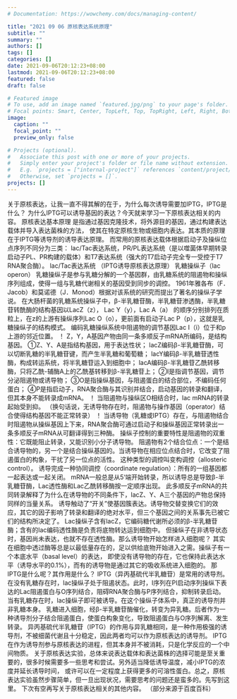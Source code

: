 ```yaml
---
# Documentation: https://wowchemy.com/docs/managing-content/

title: "2021 09 06 原核表达系统原理"
subtitle: ""
summary: ""
authors: []
tags: []
categories: []
date: 2021-09-06T20:12:23+08:00
lastmod: 2021-09-06T20:12:23+08:00
featured: false
draft: false

# Featured image
# To use, add an image named `featured.jpg/png` to your page's folder.
# Focal points: Smart, Center, TopLeft, Top, TopRight, Left, Right, BottomLeft, Bottom, BottomRight.
image:
  caption: ""
  focal_point: ""
  preview_only: false

# Projects (optional).
#   Associate this post with one or more of your projects.
#   Simply enter your project's folder or file name without extension.
#   E.g. `projects = ["internal-project"]` references `content/project/deep-learning/index.md`.
#   Otherwise, set `projects = []`.
projects: []
---
```

关于原核表达，让我一直不得其解的在于，为什么每次诱导需要加IPTG，IPTG是什么？
 为什么IPTG可以诱导基因的表达？今天就来学习一下原核表达相关的内容。
 原核表达基本原理  是指通过基因克隆技术，将外源目的基因，通过构建表达载体并导入表达菌株的方法，  使其在特定原核生物或细胞内表达。其本质的原理在于IPTG等诱导剂的诱导表达原理。
 而常用的原核表达载体根据启动子及操纵位点序列不同分为三类：  lac/Tac表达系统，PR/PL表达系统（是以噬菌体早期转录启动子PL、PR构建的载体）和T7表达系统（强大的T7启动子完全专一受控于T7 RNA聚合酶）。
 lac/Tac表达系统  （IPTG诱导原核表达原理）  乳糖操纵子（lac operon）  乳糖操纵子是参与乳糖分解的一个基因群，由乳糖系统的阻遏物和操纵序列组成，使得一组与乳糖代谢相关的基因受到同步的调控。
 1961年雅各布（F．Jacob）和莫诺德（J．Monod）根据对该系统的研究而提出了著名的操纵子学说。
 在大肠杆菌的乳糖系统操纵子中，β-半乳糖苷酶，半乳糖苷渗透酶，半乳糖苷转酰酶的结构基因以LacZ（z）， Lac Y（y），Lac A（a）  的顺序分别排列在质粒上，在z的上游有操纵序列Lac O（o），更前面有启动子Lac P（p），这就是乳糖操纵子的结构模式。
 编码乳糖操纵系统中阻遏物的调节基因Lac I（i）位于和p上游的邻近位置。
 ！[](p1.png)  Z，Y，A基因产物由同一条多顺反子mRNA所编码，是结构基因。
 ①Z、Y、A是指结构基因，用于表达性状；  lacZ编码β-半乳糖苷酶，可以切断乳糖的半乳糖苷键，而产生半乳糖和葡萄糖；  lacY编码β-半乳糖苷透性酶，构成转运系统，将半乳糖苷运入到细胞中；  lacA编码β-半乳糖苷乙酰转移酶，只将乙酰-辅酶A上的乙酰基转移到β-半乳糖苷上；  ②I是指调节基因，调节分泌阻遏物或诱导物；  ③O是指操纵基因，与阻遏蛋白的结合部位，不编码任何蛋白；  ④P是指启动子，RNA聚合酶与其识别并结合，启动基因的转录和翻译，但其本身不能转录成mRNA。
 ！[](p2.png)   当阻遏物与操纵区O相结合时，lac mRNA的转录起始受到抑。
 （换句话说，无诱导物存在时，阻遏物与操作基因（operator）结合使得结构基因不能正常转录）  ！[](p3.png)  当诱导物（乳糖或IPTG）存在，与阻遏物结合时阻遏物从操纵基因上下来，RNA聚合酶可通过启动子和操纵基因正常转录出一条多顺反子mRNA从可翻译得到三种酶。
 操纵子控制的重要特性是阻遏物的双重性：它既能阻止转录，又能识别小分子诱导物。
 阻遏物有2个结合位点：一个是结合诱导物的，另一个是结合操纵基因的。当诱导物在相应位点结合时，它改变了阻遏蛋白的构象，干扰了另一位点的活性。
 这种类型的调控叫变构调控（allosteric control）。
 诱导完成一种协同调控（coordinate regulation）：所有的一组基因都一起表达或一起关闭。
 mRNA一般总是从5‘端开始转录，所以诱导总是导致β-半乳糖苷酶，Lac透性酶和Lac乙酰转移酶按一定顺序出现。
 此多顺反子mRNA的共同转录解释了为什么在诱导物的不同条件下，lacZ、Y、A三个基因的产物总保持同样的当量关系。
 诱导触动了“开关”使基因簇表达。诱导物交替变换它们的效应，其它的因子影响了转录和翻译的绝对水平，但三个基因之间的关系事先已被它们的结构所决定了。
 Lac操纵子含有lacZ，它编码糖代谢所必须的β-半乳糖苷酶；含有的lac编码透性酶是负责将底物转达运到细胞中。
 但操纵子在非诱导状态时，基因尚未表达，也就不存在透性酶。那么诱导物开始怎样进入细胞呢？
 其实在细胞中透过酶等总是以最低量存在的，足以供给底物开始进入之需。操纵子有一个本底水平（basal level）的表达，  即使没有诱导物的存在，它也保持此表达水平（诱导水平的0.1%），而有的诱导物是通过其它的吸收系统进入细胞的。
 那IPTG是什么呢？其作用是什么？
 IPTG（异丙基硫代半乳糖苷）是常用的诱导剂。
 在没有乳糖存在时，lac操纵子处于阻遏状态。此时，I序列在PI启动序列操纵下表达的Lac阻遏蛋白与O序列结合，阻碍RNA聚合酶与P序列结合，抑制转录启动。
 当有乳糖存在时，lac操纵子即可被诱导。在这个操纵子体系中，真正的诱导剂并非乳糖本身。
 乳糖进入细胞，经β-半乳糖苷酶催化，转变为异乳糖。后者作为一种诱导剂分子结合阻遏蛋白，使蛋白构象变化，导致阻遏蛋白与O序列解离、发生转录。
 异丙基硫代半乳糖苷（IPTG）的作用与异乳糖相同，是一种作用极强的诱导剂，不被细菌代谢且十分稳定，因此两者均可以作为原核表达的诱导剂。
 IPTG在作为诱导剂参与原核表达的进程，但其本身并不被消耗，只是化学反应的一个中间物质。
 关于原核表达实验，总体来说表达载体和表达菌株的选择可能是至关重要的，很多时候需要多一些思考和尝试。另外适当降低诱导温度，减小IPTG的浓度并延长诱导时间，  或许可以在一定程度上获得更多的可溶性蛋白。总之，原核表达实验虽然步骤简单，但一旦出现状况，需要思考的问题还是蛮多的。先写到这里。
 下次有空再写关于原核表达相关的其他内容。
 （部分来源于百度百科）